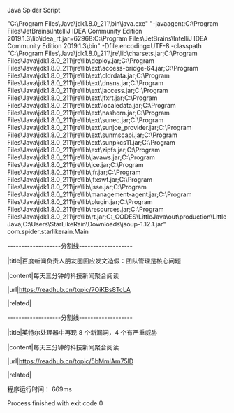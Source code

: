 
Java Spider Script

"C:\Program Files\Java\jdk1.8.0_211\bin\java.exe" "-javaagent:C:\Program Files\JetBrains\IntelliJ IDEA Community Edition 2019.1.3\lib\idea_rt.jar=62968:C:\Program Files\JetBrains\IntelliJ IDEA Community Edition 2019.1.3\bin" -Dfile.encoding=UTF-8 -classpath "C:\Program Files\Java\jdk1.8.0_211\jre\lib\charsets.jar;C:\Program Files\Java\jdk1.8.0_211\jre\lib\deploy.jar;C:\Program Files\Java\jdk1.8.0_211\jre\lib\ext\access-bridge-64.jar;C:\Program Files\Java\jdk1.8.0_211\jre\lib\ext\cldrdata.jar;C:\Program Files\Java\jdk1.8.0_211\jre\lib\ext\dnsns.jar;C:\Program Files\Java\jdk1.8.0_211\jre\lib\ext\jaccess.jar;C:\Program Files\Java\jdk1.8.0_211\jre\lib\ext\jfxrt.jar;C:\Program Files\Java\jdk1.8.0_211\jre\lib\ext\localedata.jar;C:\Program Files\Java\jdk1.8.0_211\jre\lib\ext\nashorn.jar;C:\Program Files\Java\jdk1.8.0_211\jre\lib\ext\sunec.jar;C:\Program Files\Java\jdk1.8.0_211\jre\lib\ext\sunjce_provider.jar;C:\Program Files\Java\jdk1.8.0_211\jre\lib\ext\sunmscapi.jar;C:\Program Files\Java\jdk1.8.0_211\jre\lib\ext\sunpkcs11.jar;C:\Program Files\Java\jdk1.8.0_211\jre\lib\ext\zipfs.jar;C:\Program Files\Java\jdk1.8.0_211\jre\lib\javaws.jar;C:\Program Files\Java\jdk1.8.0_211\jre\lib\jce.jar;C:\Program Files\Java\jdk1.8.0_211\jre\lib\jfr.jar;C:\Program Files\Java\jdk1.8.0_211\jre\lib\jfxswt.jar;C:\Program Files\Java\jdk1.8.0_211\jre\lib\jsse.jar;C:\Program Files\Java\jdk1.8.0_211\jre\lib\management-agent.jar;C:\Program Files\Java\jdk1.8.0_211\jre\lib\plugin.jar;C:\Program Files\Java\jdk1.8.0_211\jre\lib\resources.jar;C:\Program Files\Java\jdk1.8.0_211\jre\lib\rt.jar;C:\_CODES\LittleJava\out\production\LittleJava;C:\Users\StarLikeRain\Downloads\jsoup-1.12.1.jar" com.spider.starlikerain.Main


-------------------分割线-------------------

|title|百度新闻负责人朋友圈回应发文造假：团队管理是核心问题

|content|每天三分钟的科技新闻聚合阅读

|url|https://readhub.cn/topic/7OiKBs8TcLA

|related|


-------------------分割线-------------------

|title|英特尔处理器中再现 8 个新漏洞，4 个有严重威胁

|content|每天三分钟的科技新闻聚合阅读

|url|https://readhub.cn/topic/5bMmlAm75lD

|related|

程序运行时间： 669ms


Process finished with exit code 0
